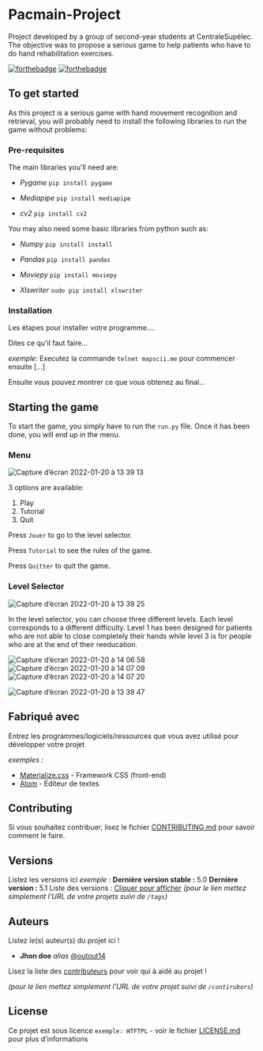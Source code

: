 # Pacmain-Project
Project developed by a group of second-year students at CentraleSupélec. The objective was to propose a serious game to help patients who have to do hand rehabilitation exercises.

[![forthebadge](http://forthebadge.com/images/badges/built-with-love.svg)](http://forthebadge.com)  [![forthebadge](http://forthebadge.com/images/badges/powered-by-electricity.svg)](http://forthebadge.com)


## To get started

As this project is a serious game with hand movement recognition and retrieval, you will probably need to install the following libraries to run the game without problems: 

### Pre-requisites

The main libraries you'll need are:

- *Pygame*
  ```pip install pygame```
  
- *Mediapipe*
  ```pip install mediapipe```

- *cv2* 
  ```pip install cv2``` 
  
You may also need some basic libraries from python such as:

- *Numpy*
  ```pip install install```
  
- *Pandas* 
  ```pip install pandas``` 
  
- *Moviepy* 
  ```pip install moviepy```
  
 - *Xlswriter* 
   ```sudo pip install xlswriter```
  
### Installation

Les étapes pour installer votre programme....

Dites ce qu'il faut faire...

_exemple_: Executez la commande ``telnet mapscii.me`` pour commencer ensuite [...]


Ensuite vous pouvez montrer ce que vous obtenez au final...

## Starting the game 

To start the game, you simply have to run the ```run.py``` file. Once it has been done, you will end up in the menu.

### Menu 


![Capture d’écran 2022-01-20 à 13 39 13](https://user-images.githubusercontent.com/93545145/150343010-289ecd8d-e99f-4859-bb6c-56b425b0b50e.png)


3 options are available: 

1. Play
2. Tutorial
3. Quit

Press ```Jouer``` to go to the level selector.

Press ```Tutorial``` to see the rules of the game.

Press ```Quitter``` to quit the game.


### Level Selector

![Capture d’écran 2022-01-20 à 13 39 25](https://user-images.githubusercontent.com/93545145/150343019-1ce004af-fb8e-41f4-becb-7bb9765b1a31.png)

In the level selector, you can choose three different levels. Each level corresponds to a different difficulty. Level 1 has been designed for patients
who are not able to close completely their hands while level 3 is for people who are at the end of their reeducation.

![Capture d’écran 2022-01-20 à 14 06 58](https://user-images.githubusercontent.com/93545145/150345057-3fbad285-9be3-48d6-8c07-e4e032edeaa4.png)
![Capture d’écran 2022-01-20 à 14 07 09](https://user-images.githubusercontent.com/93545145/150345063-faa101ba-0d30-4637-a815-13dc2e08bd63.png)
![Capture d’écran 2022-01-20 à 14 07 20](https://user-images.githubusercontent.com/93545145/150345068-dc0d44dd-7ac0-4a70-ad87-ae1d64490bac.png)




![Capture d’écran 2022-01-20 à 13 39 47](https://user-images.githubusercontent.com/93545145/150343262-a964c5ec-809f-493d-80a9-928b1ac11bb3.png)
## Fabriqué avec

Entrez les programmes/logiciels/ressources que vous avez utilisé pour développer votre projet

_exemples :_
* [Materialize.css](http://materializecss.com) - Framework CSS (front-end)
* [Atom](https://atom.io/) - Editeur de textes

## Contributing

Si vous souhaitez contribuer, lisez le fichier [CONTRIBUTING.md](https://example.org) pour savoir comment le faire.

## Versions
Listez les versions ici 
_exemple :_
**Dernière version stable :** 5.0
**Dernière version :** 5.1
Liste des versions : [Cliquer pour afficher](https://github.com/your/project-name/tags)
_(pour le lien mettez simplement l'URL de votre projets suivi de ``/tags``)_

## Auteurs
Listez le(s) auteur(s) du projet ici !
* **Jhon doe** _alias_ [@outout14](https://github.com/outout14)

Lisez la liste des [contributeurs](https://github.com/your/project/contributors) pour voir qui à aidé au projet !

_(pour le lien mettez simplement l'URL de votre projet suivi de ``/contirubors``)_

## License

Ce projet est sous licence ``exemple: WTFTPL`` - voir le fichier [LICENSE.md](LICENSE.md) pour plus d'informations
